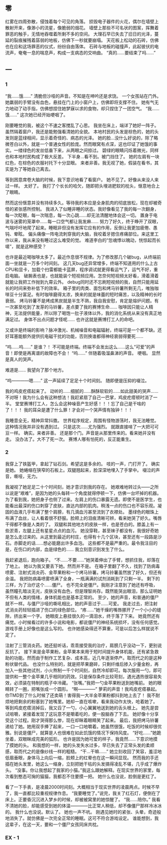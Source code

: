 ## 零
红雾在四周弥散，侵蚀着每个可见的角落。
损毁电子器件的火花，偶尔在墙壁上散射开来，像渺小的流星，像脆弱的烟花。
墙壁上那些不可名状的图案，挥舞着罪恶的触手，无情地吞噬着所剩不多的空间。
大理石早已失去了旧日的光泽，蔓延的裂痕摧残着孱弱的地板，仿佛下一秒就要崩塌。
天花板上松动的石砖，仿佛也在应和这场罪恶的仪式，纷纷自由落体。
石砖与地板的碰撞声，此起彼伏的电流声，奄奄一息的喘息声，构成一支病态的交响曲。
“真的......要结束了吗......”

## 一
### 1
“我......饿......”
清脆但沙哑的声音。不知是在呻吟还是求饶。
一个女孩站在门外。
她羸弱的手臂没有血色，悬挂在门上的小窗户上，仿佛即将支撑不住。
她有气无力地动了动手指，仿佛想捏住她梦寐以求的食物，却只捏住了一团空气。
“我......饿......”
这次她已经开始哽咽了。

刚要睡觉的我，被这个不速之客搅乱了心思。
我坐在床上，端详了她好一阵子。虽然隔着窗户，我还是能勉强看清她的全貌。
本地村民的头发是棕色的，她的头发则是蓝绿相间，显示着奇怪的、病态的光泽。
她的脸...没什么好说的，除了略微苍白以外，就是一个普通女性的脸庞。然而眼窝有点深，这也印证了她饿的事实。一缕绿色的发丝低垂下来，从两眼之间掠过。
碧绿的眼睛闪烁着微光，同样也和本地村民构成了极大反差。
下半身...看不到。被门挡住了。
她的左肩有一块红色，在棕色的衣服衬托下十分显眼。
来者非善。我无视了她，假装在看书，其实是为了等她自己离去。

等到困意席卷大脑的时候，我下意识地看了看窗户。
她不见了。好像从来没人来过一样。
太好了。
我打了个长长的哈欠，随即把头埋进肥软的枕头，惬意地合上了眼睛。

然而这份惬意并没有持续多久。等待我的本应是全身肌肉的彻底放松，现在却被奇怪的紧张感所控制。
我进入了似睡非睡的状态。我好像看见了我的每一次翻身，每一次眨眼，每一次喘息，每一次心跳......却无法清醒地体会这一切。
置身于电波与迷雾的笼罩中......每一口空气都让我发麻......
努力了好久，终于睁开了双眼，气喘吁吁地爬了起来。睡眠非但没有发挥它应有的作用，反倒让我更加疲倦、愚钝、晕眩。
偏头痛像一阵电流刺穿我的大脑，我咬着牙摁住疼痛部位。来这里工作以来，我从来没有睡过这么难受的觉。
难道李白的“忽魂悸以魄动，恍惊起而长嗟”，就是这种感受？

也许是最近喝咖啡太多了。最近作息很不规律。为了修改那几个破bug，从终端前面一坐就是一万多个时间刻。
这几天bug还异常增多，终端不知道用的什么上古CPU和显卡，加载个扫雷都能卡蓝屏，程序调试就更得看运气了，运气不好，重启电脑。
破腕表也是，也就能装个短视频应用。怎奈何短视频太好看，滑着滑着就能让我把工作抛到九霄云外。
debug同时还不忘刷短视频的我，自然只能用延长的时间来弥补低下的效率。
箱子里的肉类、面包和烤马铃薯所剩无几，唯独咖啡豆十分富足。有时咖啡磨得太浓，换来的就是味蕾的短时痛苦，以及精神的长时衰弱。
烤马铃薯不是烤成黑炭就是半生不熟，我自我安慰，肯定是熔炉问题。有一次甚至吃到了发芽的马铃薯，差点要了我的赛博生命......
咖啡因只能让人精神，无法提供能量，所以除了喝饱一肚子液体以外，我的消化系统从来没有真正地满足过。
身体不出点问题才怪呢......
也许这就是赛博打工人的命吧。

又或许是终端的影响？脉冲激光、机械噪音和电磁辐射，终端可是一个都不缺。还好耳塞能额外提供抗电磁干扰的功能，否则换谁都得神经衰弱得要死......

“呜......呜......”
是谁？！
不可能是终端。终端不会发出这么......这么“可爱”的声音！即使是再离谱的故障也不会！
“呜......”
伴随着吸溜鼻涕的声音。
哽咽。
显然是真人的哭声。

难道是......
我望向了那个地方。

“呜————嗯......”
这一声延续了足足十个时间刻。
随即便是压抑的啜泣。

我的鸡皮疙瘩起来了。
动听的......细腻的......酥酥软软的......如此甜美的哭声......
不对呀！我为什么会有这种想法！我赶紧扇了自己一巴掌，鸡皮疙瘩顿时消了一半。
堂堂赛博打工人，怎么会这种噪音产生好感！！！忘了自己是干啥的了！！！
我的耳朵是遭了什么罪！才会对一个哭声情有独钟！！！

我睡意全无，精神异常抖擞。
世界程序规定，周围有怪物游荡时，我无法睡觉。这种情况我并非没有遇到过。
只是这次......尤为强烈。
就跟直接啃了一大把可可豆一样。
确实。来者非善。
还是那个门。声音是从那里传来的。看来她并没有走。
没办法了。大不了死一次。
赛博人哪有怕死的，反正能重生。

### 2
我穿上了铁盔甲，拿起了钻石剑。希望这是多余的。
吱的一声，门打开了。
确实是她。
她蜷缩在狭窄的石板上。双腿翘起来，脸深深地埋入了手掌中。
啜泣的声音，嘶哑，无力。

我凝视了她足足二十个时间刻，她才意识到我的存在。
她艰难地转过头——之所以说是“艰难”，是因为她的头每转一个角度就得停顿一下，仿佛一台坏掉的机器。
为了看到我，她把身子也侧了过来。左肩上的伤口暴露无遗。即使不是医学生，也能看出最深的伤口刺穿了皮肤，直达内部的肌肉。稍浅一点的伤口也不容乐观。凝固的血液几乎布满了整个肩膀，有几滴血污甚至流到了衣襟处。
墨绿色的眼珠上布满了血丝，让人看着很不舒服。脸颊上的泪痕清晰可辨，看来她哭了好久。嘴唇干得都不像是人类的了。
双腿和其他地方的皮肤一样，也是苍白的。膝盖上有一些淤青，左腿上还有星星点点的血污。
她没穿鞋，甚至袜子都没有，我很好奇她是怎么走过来的。从这里到最近的村庄，也得有十几个区块，甚至还有一段路是沙石。赤脚走的话......想必能磨出许多血泡。
这些都不是最严重的。最令我注目的是，在伤口的内部，血是绿色的......
我立刻意识到发生了什么。

我赶紧退后，跑向箱子。
“不......不要......”她哭着伸出了手臂，想抓住我，却落在了地上。
她以为我又要丢下她。然而并不是。
在箱子里翻了不久，找到了防病毒喷雾、注射式消炎药、金苹果粉和一个烤马铃薯。烤马铃薯虽然放了好久，但还有余温。
我把防病毒喷雾喷满了全身，一瓶满满的试剂消耗到了只剩一半。
剩下的三样，为了治疗这个......僵尸。
也不完全是僵尸。我刚才注意到了她还有呼吸，虽然瞳孔暗淡无光，皮肤没有血色，但是理智尚存。既然能哭出眼泪，那么证明她不但有人类的情绪，身体机能也是基本正常的。
至少，她的声音，和普通的僵尸就不一样。与僵尸沙哑的嘶吼相比，她的声音过于......可爱。
我走过去，把注射式消炎药轻轻插进了伤口的绿色部位。
“疼......”她干燥的嘴唇挪开了一个小小的缝隙，挤出来一个字。
她眼皮上悬挂很久的一滴泪水，终于落了下来。
她竟然还有痛觉。小时候看过的许多小说和电影，都说僵尸的神经系统损坏，没有任何感觉。游戏手册上好像也是这么写的。
也许她感染得还不算重，可是以后怎么样就说不定了。

注射了三管消炎药。她还挺听话，乖乖接受我的治疗，肩膀几乎没动一下，更别说反抗了。
接下来是金苹果粉。金苹果本来用于短时间提升身体机能，还有紧急救助的功能。然而由于制作工艺复杂、成本高，近几年逐渐停产。取而代之的是这种粉状替代品。
也没什么特别的，就是把苹果磨碎，只剩纤维后掺入少量金粉，再加入一些其他试剂，小火熬制一千个时间刻，自然冷却即可。每次服用一勺，即可提供和一整个金苹果几乎相同的药效。只是保存条件比较苛刻，遇光遇热很容易失效，必须装在特制的瓶子中冷藏。
“张嘴。”我把一勺金苹果粉送到她嘴前。
她的眼睛转了一圈，把嘴张成一个圆形。
“啊————”
萝莉的声音！我鸡皮疙瘩暴起。
你TMD到了什么时候了还卖萌！害得我一大半金苹果粉都抖到地上去了！
我不耐烦地把剩余的粉塞到了她嘴里。她却一直在咳嗽，看来我动作太快，呛着她了。
等到鸡皮疙瘩消掉后，我又舀了一勺，小心翼翼地送到她的舌头根上。
她先是尝试咀嚼，紧接着发现了这玩意不是嚼着吃的，便一股脑吞了下去。
她好像十分享受这个过程。刚才哭得那么惨，现在却眯着眼睛笑了起来。
最后，我把烤马铃薯递给了她。她用双手捧了起来，一口一口地嚼着。她虽然很饿，吃饭的时候却很优雅。别说是僵尸，就算是人也很难在如此饥饿的情况下保持风度。
“好吃......”她跪坐着，双眼眯成完美的弧形。
也许是因为她可爱的样子，我竟然......下意识地摸了摸她的头。
和我想的一样，她的头发失水过多，早已失去了正常头发的柔顺感，取而代之的是像纱线一样的粗糙。
“干...干嘛......”
她立刻收回了笑容，羞涩地低眉垂眼，身体马上向后一缩，脸颊上的红晕也在这一瞬间显现。
然而我的手还插在她头发里，她这么一缩身，立刻把她干枯的头发搞得凌乱不堪，几乎成了爆炸头。
“没事。你让我想起了我家的小猫。”我这么跟她解释。在现实世界的家里，每次看到憨态可掬的猫猫，我都忍不住要摸一把。
她什么也没说，脸倒是更红了。

看了一下手表，是凌晨2000时间刻。大概相当于现实世界的凌晨两点。时候不早了，我一直都比较重视规律作息。
“我要睡觉了。”说完，我关了红石灯，便倒在了床上。正要昏沉沉进入梦乡的时候，却被被窝里的她惊醒了。
“我......陪你。”
我看不清她的脸，却能感受到她的体温————比正常人稍低，却不像僵尸那样冷冰冰的。
我什么也没说。默认了。
她也一声不吭。
刚遇见她时的紧张、头晕，奇迹般地消失了。就仿佛是一次完全正常的睡眠。这可不符合游戏设定。
谁能想到，我这辈子，在这一天，要和一个僵尸女孩同床共枕。

### EX - 1